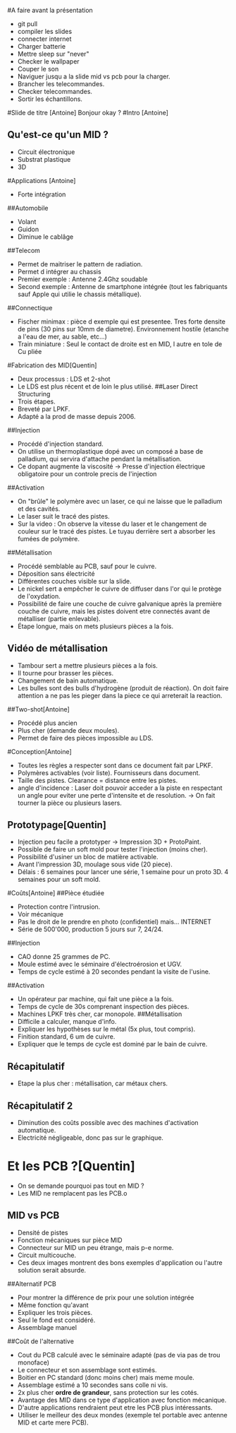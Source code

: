#A faire avant la présentation
* git pull
* compiler les slides
* connecter internet
* Charger batterie
* Mettre sleep sur "never"
* Checker le wallpaper
* Couper le son
* Naviguer jusqu a la slide mid vs pcb pour la charger.
* Brancher les telecommandes.
* Checker telecommandes.
* Sortir les échantillons.

#Slide de titre [Antoine]
Bonjour okay ?
#Intro [Antoine]
## Qu'est-ce qu'un MID ?
* Circuit électronique
* Substrat plastique
* 3D

#Applications [Antoine]
* Forte intégration

##Automobile
* Volant
* Guidon
* Diminue le cablâge

##Telecom
* Permet de maitriser le pattern de radiation.
* Permet d intégrer au chassis
* Premier exemple : Antenne 2.4Ghz soudable
* Second exemple : Antenne de smartphone intégrée (tout les fabriquants sauf Apple qui utilie le chassis métallique).

##Connectique
* Fischer minimax : pièce d exemple qui est presentee. Tres forte densite de pins (30 pins sur 10mm de diametre). Environnement hostile (etanche a l'eau de mer, au sable, etc...)
* Train miniature : Seul le contact de droite est en MID, l autre en tole de Cu pliée

#Fabrication des MID[Quentin]
* Deux processus : LDS et 2-shot
* Le LDS est plus récent et de loin le plus utilisé.
##Laser Direct Structuring
* Trois étapes.
* Breveté par LPKF.
* Adapté a la prod de masse depuis 2006.

##Injection
* Procédé d'injection standard.
* On utilise un thermoplastique dopé avec un composé a base de palladium, qui servira d'attache pendant la métallisation.
* Ce dopant augmente la viscosité -> Presse d'injection électrique obligatoire pour un controle precis de l'injection

##Activation
* On "brûle" le polymère avec un laser, ce qui ne laisse que le palladium et des cavités.
* Le laser suit le tracé des pistes.
* Sur la video : On observe la vitesse du laser et le changement de couleur sur le tracé des pistes. Le tuyau derrière sert a absorber les fumées de polymère.

##Métallisation
* Procédé semblable au PCB, sauf pour le cuivre.
* Déposition sans électricité
* Différentes couches visible sur la slide.
* Le nickel sert a empêcher le cuivre de diffuser dans l'or qui le protège de l'oxydation.
* Possibilité de faire une couche de cuivre galvanique après la première couche de cuivre, mais les pistes doivent etre connectés avant de métalliser (partie enlevable).
* Étape longue, mais on mets plusieurs pièces a la fois.

## Vidéo de métallisation
* Tambour sert a mettre plusieurs pièces a la fois.
* Il tourne pour brasser les pièces.
* Changement de bain automatique.
* Les bulles sont des bulls d'hydrogène (produit de réaction). On doit faire attention a ne pas les pieger dans la piece ce qui arreterait la reaction.

##Two-shot[Antoine]
* Procédé plus ancien
* Plus cher (demande deux moules).
* Permet de faire des pièces impossible au LDS.

#Conception[Antoine]
* Toutes les règles a respecter sont dans ce document fait par LPKF.
* Polymères activables (voir liste). Fournisseurs dans document.
* Taille des pistes. Clearance = distance entre les pistes.
* angle d'incidence : Laser doit pouvoir acceder a la piste en respectant un angle pour eviter une perte d'intensite et de resolution. -> On fait tourner la pièce ou plusieurs lasers.

## Prototypage[Quentin]
* Injection peu facile a prototyper -> Impression 3D + ProtoPaint.
* Possible de faire un soft mold pour tester l'injection (moins cher).
* Possibilité d'usiner un bloc de matière activable. 
* Avant l'impression 3D, moulage sous vide (20 piece).
* Délais : 6 semaines pour lancer une série, 1 semaine pour un proto 3D. 4 semaines pour un soft mold.

#Coûts[Antoine]
##Pièce étudiée
* Protection contre l'intrusion.
* Voir mécanique
* Pas le droit de le prendre en photo (confidentiel) mais... INTERNET
* Série de 500'000, production 5 jours sur 7, 24/24.

##Injection
* CAO donne 25 grammes de PC.
* Moule estimé avec le séminaire d'électroérosion et UGV.
* Temps de cycle estimé à 20 secondes pendant la visite de l'usine.

##Activation
* Un opérateur par machine, qui fait une pièce a la fois.
* Temps de cycle de 30s comprenant inspection des pièces.
* Machines LPKF très cher, car monopole.
##Métallisation
* Difficile a calculer, manque d'info.
* Expliquer les hypothèses sur le métal (5x plus, tout compris).
* Finition standard, 6 um de cuivre.
* Expliquer que le temps de cycle est dominé par le bain de cuivre.

## Récapitulatif
* Etape la plus cher : métallisation, car métaux chers.

## Récapitulatif 2
* Diminution des coûts possible avec des machines d'activation automatique.
* Electricité négligeable, donc pas sur le graphique.

# Et les PCB ?[Quentin]
* On se demande pourquoi pas tout en MID ?
* Les MID ne remplacent pas les PCB.o
## MID vs PCB
* Densité de pistes
* Fonction mécaniques sur pièce MID
* Connecteur sur MID un peu étrange, mais p-e norme.
* Circuit multicouche.
* Ces deux images montrent des bons exemples d'application ou l'autre solution serait absurde.

##Alternatif PCB
* Pour montrer la différence de prix pour une solution intégrée
* Même fonction qu'avant
* Expliquer les trois pièces.
* Seul le fond est considéré.
* Assemblage manuel

##Coût de l'alternative
* Cout du PCB calculé avec le séminaire adapté (pas de via pas de trou monoface)
* Le connecteur et son assemblage sont estimés.
* Boitier en PC standard (donc moins cher) mais meme moule.
* Assemblage estimé a 10 secondes sans colle ni vis.
* 2x plus cher **ordre de grandeur**, sans protection sur les cotés.
* Avantage des MID dans ce type d'application avec fonction mécanique.
* D'autre applications rendraient peut etre les PCB plus intéressants.
* Utiliser le meilleur des deux mondes (exemple tel portable avec antenne MID et carte mere PCB).
